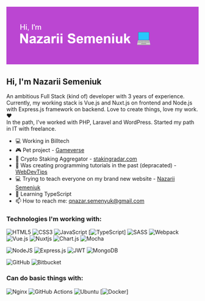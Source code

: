 ![Hi, I'm Nazarii Semeniuk](./header.png)

## Hi, I'm Nazarii Semeniuk

An ambitious Full Stack (kind of) developer with 3 years of experience. Currently, my working stack is Vue.js and Nuxt.js on frontend and Node.js with Express.js framework on backend. Love to create things, love my work. ❤️<br>
In the path, I've worked with PHP, Laravel and WordPress. Started my path in IT with freelance.

- 💻 Working in Billtech
- 🎮 Pet project - [Gameverse](https://gameverse.com.ua)
- 💸 Crypto Staking Aggregator - [stakingradar.com](https://stakingradar.com)
- 📖 Was creating programming tutorials in the past (depracated) - [WebDevTips](https://webdevtips.pro)
- 💻 Trying to teach everyone on my brand new website - [Nazarii Semeniuk](https://nazarii-semeniuk.com)
- 🌱 Learning TypeScript
- 📫 How to reach me: [qnazar.semenyuk@gmail.com](mailto:qnazar.semenyuk@gmail.com)

### Technologies I'm working with:
![HTML5](https://img.shields.io/badge/html5-%23E34F26.svg?style=for-the-badge&logo=html5&logoColor=white)
![CSS3](https://img.shields.io/badge/css3-%231572B6.svg?style=for-the-badge&logo=css3&logoColor=white)
![JavaScript](https://img.shields.io/badge/javascript-%23323330.svg?style=for-the-badge&logo=javascript&logoColor=%23F7DF1E)
[![TypeScript](https://img.shields.io/badge/TypeScript-3178C6?style=for-the-badge&logo=typescript&logoColor=white)]
![SASS](https://img.shields.io/badge/SASS-hotpink.svg?style=for-the-badge&logo=SASS&logoColor=white)
![Webpack](https://img.shields.io/badge/webpack-%238DD6F9.svg?style=for-the-badge&logo=webpack&logoColor=black)
![Vue.js](https://img.shields.io/badge/vuejs-%2335495e.svg?style=for-the-badge&logo=vuedotjs&logoColor=%234FC08D)
![Nuxtjs](https://img.shields.io/badge/Nuxt-002E3B?style=for-the-badge&logo=nuxtdotjs&logoColor=#00DC82)
![Chart.js](https://img.shields.io/badge/chart.js-F5788D.svg?style=for-the-badge&logo=chart.js&logoColor=white)
![Mocha](https://img.shields.io/badge/-mocha-%238D6748?style=for-the-badge&logo=mocha&logoColor=white)

![NodeJS](https://img.shields.io/badge/node.js-6DA55F?style=for-the-badge&logo=node.js&logoColor=white)
![Express.js](https://img.shields.io/badge/express.js-%23404d59.svg?style=for-the-badge&logo=express&logoColor=%2361DAFB)
![JWT](https://img.shields.io/badge/JWT-black?style=for-the-badge&logo=JSON%20web%20tokens)
![MongoDB](https://img.shields.io/badge/MongoDB-%234ea94b.svg?style=for-the-badge&logo=mongodb&logoColor=white)

![GitHub](https://img.shields.io/badge/github-%23121011.svg?style=for-the-badge&logo=github&logoColor=white)
![Bitbucket](https://img.shields.io/badge/bitbucket-%230047B3.svg?style=for-the-badge&logo=bitbucket&logoColor=white)

### Can do basic things with:
![Nginx](https://img.shields.io/badge/nginx-%23009639.svg?style=for-the-badge&logo=nginx&logoColor=white)
![GitHub Actions](https://img.shields.io/badge/github%20actions-%232671E5.svg?style=for-the-badge&logo=githubactions&logoColor=white)
![Ubuntu](https://img.shields.io/badge/Ubuntu-E95420?style=for-the-badge&logo=ubuntu&logoColor=white)
[![Docker](https://img.shields.io/badge/docker-257bd6?style=for-the-badge&logo=docker&logoColor=white)]

